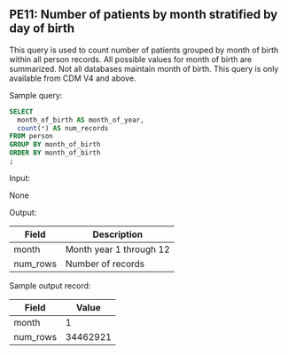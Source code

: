 PE11: Number of patients by month stratified by day of birth
---

This query is used to count number of patients grouped by month of birth within all person records. All possible values for month of birth are summarized. Not all databases maintain month of birth. This query is only available from CDM V4 and above.

Sample query:


```sql
SELECT
  month_of_birth AS month_of_year,
  count(*) AS num_records
FROM person
GROUP BY month_of_birth
ORDER BY month_of_birth
;
```
Input:

None

Output:

|  Field |  Description |
| --- | --- |
|  month |  Month year 1 through 12 |
|  num_rows |  Number of records |

Sample output record:

| Field |  Value |
| --- | --- |
|  month |  1 |
|  num_rows |  34462921 |


